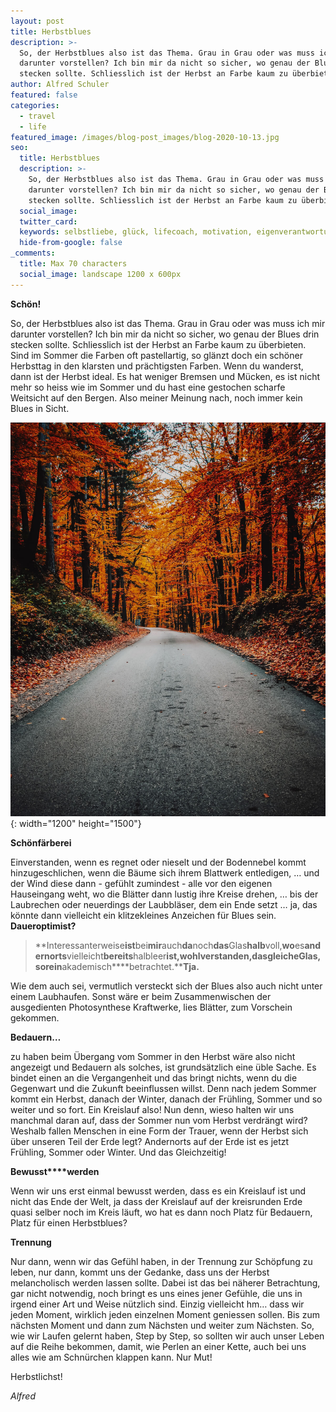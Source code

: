 ```yaml
---
layout: post
title: Herbstblues
description: >-
  So, der Herbstblues also ist das Thema. Grau in Grau oder was muss ich mir
  darunter vorstellen? Ich bin mir da nicht so sicher, wo genau der Blues drin
  stecken sollte. Schliesslich ist der Herbst an Farbe kaum zu überbieten.
author: Alfred Schuler
featured: false
categories:
  - travel
  - life
featured_image: /images/blog-post_images/blog-2020-10-13.jpg
seo:
  title: Herbstblues
  description: >-
    So, der Herbstblues also ist das Thema. Grau in Grau oder was muss ich mir
    darunter vorstellen? Ich bin mir da nicht so sicher, wo genau der Blues drin
    stecken sollte. Schliesslich ist der Herbst an Farbe kaum zu überbieten.
  social_image:
  twitter_card:
  keywords: selbstliebe, glück, lifecoach, motivation, eigenverantwortung, philosophie
  hide-from-google: false
_comments:
  title: Max 70 characters
  social_image: landscape 1200 x 600px
---
```

**Schön\!**

So, der Herbstblues also ist das Thema. Grau in Grau oder was muss ich mir darunter vorstellen? Ich bin mir da nicht so sicher, wo genau der Blues drin stecken sollte. Schliesslich ist der Herbst an Farbe kaum zu überbieten. Sind im Sommer die Farben oft pastellartig, so glänzt doch ein schöner Herbsttag in den klarsten und prächtigsten Farben. Wenn du wanderst, dann ist der Herbst ideal. Es hat weniger Bremsen und Mücken, es ist nicht mehr so heiss wie im Sommer und du hast eine gestochen scharfe Weitsicht auf den Bergen. Also meiner Meinung nach, noch immer kein Blues in Sicht.

![](/images/blog-post_images/blog-2020-10-13.jpg){: width="1200" height="1500"}

**Schönfärberei**

Einverstanden, wenn es regnet oder nieselt und der Bodennebel kommt hinzugeschlichen, wenn die Bäume sich ihrem Blattwerk entledigen, … und der Wind diese dann - gefühlt zumindest - alle vor den eigenen Hauseingang weht, wo die Blätter dann lustig ihre Kreise drehen, … bis der Laubrechen oder neuerdings der Laubbläser, dem ein Ende setzt … ja, das könnte dann vielleicht ein klitzekleines Anzeichen für Blues sein. **Daueroptimist?**

> **Interessanterweise****ist****bei****mir****auch****da****noch****das****Glas****halb****voll,****wo****es****andernorts****vielleicht****bereits****halbleer****ist,****wohlverstanden,****das****gleiche****Glas,****so****rein****akademisch****betrachtet.****Tja.**

Wie dem auch sei, vermutlich versteckt sich der Blues also auch nicht unter einem Laubhaufen. Sonst wäre er beim Zusammenwischen der ausgedienten Photosynthese Kraftwerke, lies Blätter, zum Vorschein gekommen.

**Bedauern…**

zu haben beim Übergang vom Sommer in den Herbst wäre also nicht angezeigt und Bedauern als solches, ist grundsätzlich eine üble Sache. Es bindet einen an die Vergangenheit und das bringt nichts, wenn du die Gegenwart und die Zukunft beeinflussen willst. Denn nach jedem Sommer kommt ein Herbst, danach der Winter, danach der Frühling, Sommer und so weiter und so fort. Ein Kreislauf also\! Nun denn, wieso halten wir uns manchmal daran auf, dass der Sommer nun vom Herbst verdrängt wird? Weshalb fallen Menschen in eine Form der Trauer, wenn der Herbst sich über unseren Teil der Erde legt? Andernorts auf der Erde ist es jetzt Frühling, Sommer oder Winter. Und das Gleichzeitig\!

**Bewusst****werden**

Wenn wir uns erst einmal bewusst werden, dass es ein Kreislauf ist und nicht das Ende der Welt, ja dass der Kreislauf auf der kreisrunden Erde quasi selber noch im Kreis läuft, wo hat es dann noch Platz für Bedauern, Platz für einen Herbstblues?

**Trennung**

Nur dann, wenn wir das Gefühl haben, in der Trennung zur Schöpfung zu leben, nur dann, kommt uns der Gedanke, dass uns der Herbst melancholisch werden lassen sollte. Dabei ist das bei näherer Betrachtung, gar nicht notwendig, noch bringt es uns eines jener Gefühle, die uns in irgend einer Art und Weise nützlich sind. Einzig vielleicht hm… dass wir jeden Moment, wirklich jeden einzelnen Moment geniessen sollen. Bis zum nächsten Moment und dann zum Nächsten und weiter zum Nächsten. So, wie wir Laufen gelernt haben, Step by Step, so sollten wir auch unser Leben auf die Reihe bekommen, damit, wie Perlen an einer Kette, auch bei uns alles wie am Schnürchen klappen kann. Nur Mut\!

Herbstlichst\!

*Alfred*
